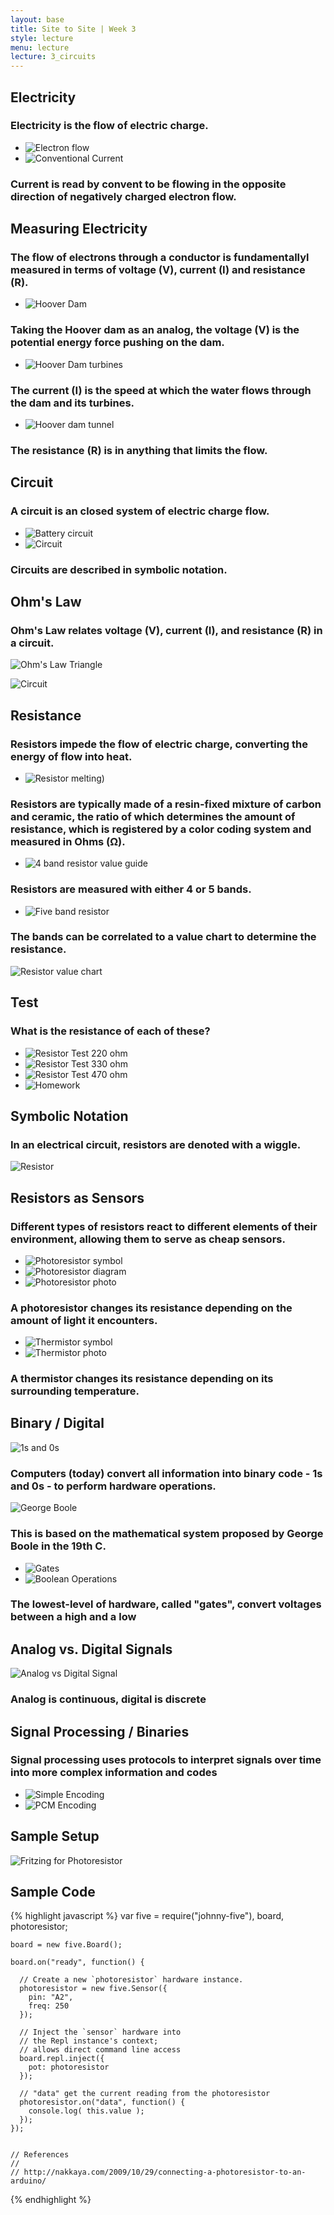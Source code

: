 ```yaml
---
layout: base
title: Site to Site | Week 3
style: lecture
menu: lecture
lecture: 3_circuits
---
```

## Electricity

### Electricity is the flow of electric charge.

*	![Electron flow](http://www.nmsea.org/Curriculum/4_6/Electricity/wire_electrons.gif)
*	![Conventional Current](http://physicsnet.co.uk/wp-content/uploads/2010/08/electron-flow.jpg)

### Current is read by convent to be flowing in the opposite direction of negatively charged electron flow.


## Measuring Electricity

### The flow of electrons through a conductor is fundamentallyl measured in terms of voltage (V), current (I) and resistance (R).

*	![Hoover Dam](http://www.arialasvegas.com/sites/default/files/styles/1280x672/public/amenities/tours/hoover%20dam%20picture.jpg)

### Taking the Hoover dam as an analog, the voltage (V) is the potential energy force pushing on the dam.

*	![Hoover Dam turbines](http://upload.wikimedia.org/wikipedia/commons/0/0c/Hoover_Dam's_generators2.jpg)

### The current (I) is the speed at which the water flows through the dam and its turbines.

*	![Hoover dam tunnel](http://i1.ytimg.com/vi/pgkUIUoGrM4/maxresdefault.jpg)

### The resistance (R) is in anything that limits the flow.



## Circuit

### A circuit is an closed system of electric charge flow.

*	![Battery circuit](http://www.pcboard.ca/kits/led_notes/led_circuit_single_led.jpg)
*	![Circuit](http://upload.wikimedia.org/wikipedia/commons/thumb/c/c9/LED_circuit.svg/200px-LED_circuit.svg.png)

### Circuits are described in symbolic notation.


## Ohm's Law

### Ohm's Law relates voltage (V), current (I), and resistance (R) in a circuit.

![Ohm's Law Triangle](http://1.bp.blogspot.com/-u7I--QJ3X3o/UTnjHEMx3_I/AAAAAAAAAB8/U04RXpfpQwM/s1600/Ohm's+Law.gif)

![Circuit](http://upload.wikimedia.org/wikipedia/commons/b/b4/Ohm's_Law_with_Voltage_source_TeX.svg)



## Resistance

### Resistors impede the flow of electric charge, converting the energy of flow into heat.

*	![Resistor melting](http://upload.wikimedia.org/wikipedia/commons/e/e6/Resistor.jpg))

### Resistors are typically made of a resin-fixed mixture of carbon and ceramic, the ratio of which determines the amount of resistance, which is registered by a color coding system and measured in Ohms (&Omega;).

*	![4 band resistor value guide](https://www.dlsweb.rmit.edu.au/toolbox/electrotech/toolbox1204/resources/01principles/04properties/images/4band.gif)

### Resistors are measured with either 4 or 5 bands.

*	![Five band resistor](http://guides.machinescience.org/file.php/29/QR/Resistor2.gif)

### The bands can be correlated to a value chart to determine the resistance.

![Resistor value chart](http://tronixstuff.files.wordpress.com/2010/05/resistor-colour-codes-small.jpg)


## Test

### What is the resistance of each of these?

*	![Resistor Test 220 ohm](http://www.opensprints.com/documentation/220ohm_resistor.jpg)
*	![Resistor Test 330 ohm](http://upload.wikimedia.org/wikipedia/commons/3/3e/Resistor_cropped.jpg)
*	![Resistor Test 470 ohm](http://www.basicmicro.com/assets/images/470ohm_resistor.jpg)
*	![Homework](http://25.media.tumblr.com/tumblr_lpvi5qG3MD1qa91zio1_500.jpg)


## Symbolic Notation

### In an electrical circuit, resistors are denoted with a wiggle.

![Resistor](http://www.circuitstoday.com/wp-content/uploads/2010/02/Symbol-of-resistor.JPG)


## Resistors as Sensors

### Different types of resistors react to different elements of their environment, allowing them to serve as cheap sensors.

*	![Photoresistor symbol](http://lh3.ggpht.com/-_rUIU4M5ksY/Tp2--4Q-s2I/AAAAAAAACT4/yfHWXfKcuOg/clip_image002_thumb.jpg?imgmax=800)
*	![Photoresistor diagram](http://www.autoshop101.com/trainmodules/resistors/image/photores.gif)
*	![Photoresistor photo](http://arthur.sewanee.edu/marcen0/HTML5T/arduino/imgs/photores0.jpg)

### A photoresistor changes its resistance depending on the amount of light it encounters.

*	![Thermistor symbol](http://upload.wikimedia.org/wikipedia/en/9/9b/Thermistor_symbol.png)
*	![Thermistor photo](http://shop.rabtron.co.za/catalog/images/ntcx.jpg)

### A thermistor changes its resistance depending on its surrounding temperature.



## Binary / Digital

![1s and 0s](http://orionstarmedia.com/inc/sites/TheComputerTutor//inc/images/computer/software-screen5.jpg)

### Computers (today) convert all information into binary code - 1s and 0s - to perform hardware operations.

![George Boole](http://booleanblackbelt.com/wp-content/uploads/2009/02/george_boole.jpg)

### This is based on the mathematical system proposed by George Boole in the 19th C.

*	![Gates](http://www.theshahrevolution.com/CMPSC101/images/thumb/9/9f/Gatetypesannotated.png/500px-Gatetypesannotated.png)
*	![Boolean Operations](http://www.geo.hunter.cuny.edu/~rdatta/gis2/lectures/lecture5/boo.gif)

### The lowest-level of hardware, called "gates", convert voltages between a high and a low

## Analog vs. Digital Signals

![Analog vs Digital Signal](http://soulargrooves.com/new/wp-content/uploads/2012/11/analog-signal.gif)

### Analog is continuous, digital is discrete


## Signal Processing / Binaries

### Signal processing uses protocols to interpret signals over time into more complex information and codes

*	![Simple Encoding](http://ecomputernotes.com/images/Binary-Representation-Forming-Digital-Signal.png)
*	![PCM Encoding](http://www.networkworld.com/subnets/cisco/chapters/1587052695/graphics/04fig01.jpg)






## Sample Setup

![Fritzing for Photoresistor](https://github.com/rwaldron/johnny-five/raw/master/docs/breadboard/photoresistor.png)




## Sample Code

{% highlight javascript %}
	var five = require("johnny-five"),
	    board, photoresistor;

	board = new five.Board();

	board.on("ready", function() {

	  // Create a new `photoresistor` hardware instance.
	  photoresistor = new five.Sensor({
	    pin: "A2",
	    freq: 250
	  });

	  // Inject the `sensor` hardware into
	  // the Repl instance's context;
	  // allows direct command line access
	  board.repl.inject({
	    pot: photoresistor
	  });

	  // "data" get the current reading from the photoresistor
	  photoresistor.on("data", function() {
	    console.log( this.value );
	  });
	});


	// References
	//
	// http://nakkaya.com/2009/10/29/connecting-a-photoresistor-to-an-arduino/
{% endhighlight %}


